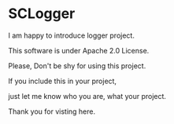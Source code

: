 # SCLogger 

I am happy to introduce logger project. 

This software is under Apache 2.0 License. 

Please, Don't be shy for using this project. 

If you include this in your project, 

just let me know who you are, what your project.

Thank you for visting here.
